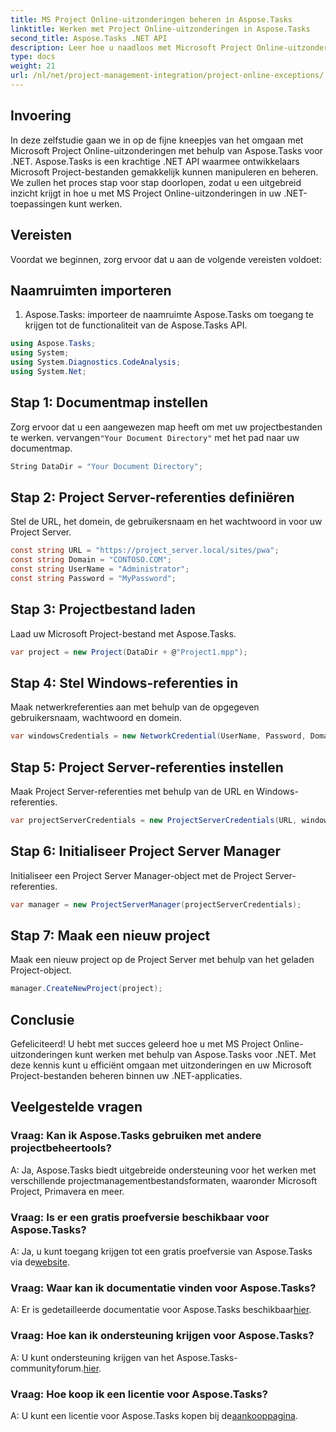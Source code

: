 ```yaml
---
title: MS Project Online-uitzonderingen beheren in Aspose.Tasks
linktitle: Werken met Project Online-uitzonderingen in Aspose.Tasks
second_title: Aspose.Tasks .NET API
description: Leer hoe u naadloos met Microsoft Project Online-uitzonderingen kunt omgaan met Aspose.Tasks voor .NET. Stap-voor-stap handleiding voor effectief projectmanagement.
type: docs
weight: 21
url: /nl/net/project-management-integration/project-online-exceptions/
---
```

## Invoering
In deze zelfstudie gaan we in op de fijne kneepjes van het omgaan met Microsoft Project Online-uitzonderingen met behulp van Aspose.Tasks voor .NET. Aspose.Tasks is een krachtige .NET API waarmee ontwikkelaars Microsoft Project-bestanden gemakkelijk kunnen manipuleren en beheren. We zullen het proces stap voor stap doorlopen, zodat u een uitgebreid inzicht krijgt in hoe u met MS Project Online-uitzonderingen in uw .NET-toepassingen kunt werken.
## Vereisten
Voordat we beginnen, zorg ervoor dat u aan de volgende vereisten voldoet:

## Naamruimten importeren
1. Aspose.Tasks: importeer de naamruimte Aspose.Tasks om toegang te krijgen tot de functionaliteit van de Aspose.Tasks API.
```csharp
using Aspose.Tasks;
using System;
using System.Diagnostics.CodeAnalysis;
using System.Net;

```

## Stap 1: Documentmap instellen
 Zorg ervoor dat u een aangewezen map heeft om met uw projectbestanden te werken. vervangen`"Your Document Directory"` met het pad naar uw documentmap.
```csharp
String DataDir = "Your Document Directory";
```
## Stap 2: Project Server-referenties definiëren
Stel de URL, het domein, de gebruikersnaam en het wachtwoord in voor uw Project Server.
```csharp
const string URL = "https://project_server.local/sites/pwa";
const string Domain = "CONTOSO.COM";
const string UserName = "Administrator";
const string Password = "MyPassword";
```
## Stap 3: Projectbestand laden
Laad uw Microsoft Project-bestand met Aspose.Tasks.
```csharp
var project = new Project(DataDir + @"Project1.mpp");
```
## Stap 4: Stel Windows-referenties in
Maak netwerkreferenties aan met behulp van de opgegeven gebruikersnaam, wachtwoord en domein.
```csharp
var windowsCredentials = new NetworkCredential(UserName, Password, Domain);
```
## Stap 5: Project Server-referenties instellen
Maak Project Server-referenties met behulp van de URL en Windows-referenties.
```csharp
var projectServerCredentials = new ProjectServerCredentials(URL, windowsCredentials);
```
## Stap 6: Initialiseer Project Server Manager
Initialiseer een Project Server Manager-object met de Project Server-referenties.
```csharp
var manager = new ProjectServerManager(projectServerCredentials);
```
## Stap 7: Maak een nieuw project
Maak een nieuw project op de Project Server met behulp van het geladen Project-object.
```csharp
manager.CreateNewProject(project);
```

## Conclusie
Gefeliciteerd! U hebt met succes geleerd hoe u met MS Project Online-uitzonderingen kunt werken met behulp van Aspose.Tasks voor .NET. Met deze kennis kunt u efficiënt omgaan met uitzonderingen en uw Microsoft Project-bestanden beheren binnen uw .NET-applicaties.
## Veelgestelde vragen
### Vraag: Kan ik Aspose.Tasks gebruiken met andere projectbeheertools?
A: Ja, Aspose.Tasks biedt uitgebreide ondersteuning voor het werken met verschillende projectmanagementbestandsformaten, waaronder Microsoft Project, Primavera en meer.
### Vraag: Is er een gratis proefversie beschikbaar voor Aspose.Tasks?
 A: Ja, u kunt toegang krijgen tot een gratis proefversie van Aspose.Tasks via de[website](https://releases.aspose.com/).
### Vraag: Waar kan ik documentatie vinden voor Aspose.Tasks?
 A: Er is gedetailleerde documentatie voor Aspose.Tasks beschikbaar[hier](https://reference.aspose.com/tasks/net/).
### Vraag: Hoe kan ik ondersteuning krijgen voor Aspose.Tasks?
 A: U kunt ondersteuning krijgen van het Aspose.Tasks-communityforum.[hier](https://forum.aspose.com/c/tasks/15).
### Vraag: Hoe koop ik een licentie voor Aspose.Tasks?
 A: U kunt een licentie voor Aspose.Tasks kopen bij de[aankooppagina](https://purchase.aspose.com/buy).